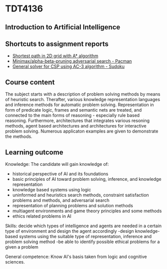 # TDT4136
## Introduction to Artificial Intelligence

## Shortcuts to assignment reports

* [Shortest path in 2D grid with A* algorithm](https://github.com/Eliassg/TDT4136/blob/master/assignment_2/TDT4136_Assignment_2_eliassg.pdf)
* [Minimax/alpha-beta-pruning adversarial search - Pacman](https://github.com/Eliassg/TDT4136/blob/master/assignment_3/TDT4136_Assignment_3_eliassg.pdf) 
* [General solver for CSP using AC-3 algorithm - Sudoku](https://github.com/Eliassg/TDT4136/blob/master/assignment_4/TDT4136_Assignment_4_eliassg.pdf)


## Course content
The subject starts with a description of problem solving methods by means of heuristic search. Therafter, various knowledge representation languages and inference methods for automatic problem solving. Representation in form of predicate logic, frames and semantic nets are treated, and connected to the main forms of reasoning - especially rule based reasoning. Furthermore, architectures that integrates various resoning methods, agent based architectures and architectures for interactive problem solving. Numerous applicaton examples are given to demonstrate the methods.

## Learning outcome
Knowledge: The candidate will gain knowledge of:
* historical perspective of AI and its foundations 
* basic principles of AI toward problem solving, inference, and knowledge representation
* knowledge based systems using logic
* uninformed and heuristics search methods, constraint satisfaction problems and methods, and adversarial search
* representation of planning problems and solution methods 
* multiagent environments and game theory principles and some methods 
* ethics related problems in AI

Skills: decide which types of intelligence and agents are needed in a certain type of environment and design the agent accordingly -design knowledge-based systems using the suitable type of representation, inference and problem solving method -be able to identify possible ethical problems for a given a problem

General competence: Know AI's basis taken from logic and cognitive sciences.
